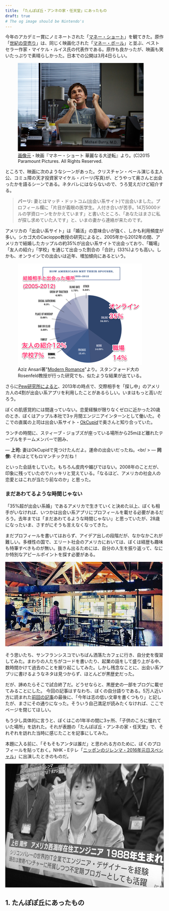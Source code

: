 ```yaml
---
title: 「たんぽぽ丘・アンネの家・任天堂」にあったもの
draft: true
# The og image should be Nintendo's
---
```


今年のアカデミー賞にノミネートされた「[マネー・ショート](http://www.moneyshort.jp/)」を観てきた。原作「[世紀の空売り](http://www.amazon.co.jp/世紀の空売り　世界経済の破綻に賭けた男たち-文春文庫-マイケル・ルイス-ebook/dp/B019F9BL0E?tag=chibicode-22)」は、同じく映画化された「[マネー・ボール](http://www.amazon.co.jp/ebook/dp/B00CPW2Z9U?tag=chibicode-22)」と並ぶ、ベストセラー作家・マイケル・ルイス氏の代表作である。原作も良かったが、映画も笑いたっぷりで素晴らしかった。日本での公開は3月4日らしい。

<figure>
  <img src="/assets/images/about-chibicode/the-big-short.jpg" />
<figcaption><a href="http://top.tsite.jp/entertainment/cinema/i/27218466/index">画像元</a>・映画『マネー・ショート 華麗なる大逆転』より。(C)2015 Paramount Pictures. All Rights Reserved.</figcaption>
</figure>

ところで、映画に次のようなシーンがあった。クリスチャン・ベール演じる主人公、コミュ障の天才投資家マイケル・バーリ(写真)が、どうやって奥さんと出会ったかを語るシーンである。ネタバレにはならないので、うろ覚えだけど紹介する。

> **バーリ:** 妻とはマッチ・ドットコム(出会い系サイト)で出会いました。プロフィール欄に「片目が義眼の医学生。人付き合いが苦手。14万5000ドルの学資ローンをかかえています」と書いたところ、「あなたはまさに私が探し求めていた人です」と、いまの妻から連絡が来たのです。

アメリカの「出会い系サイト」は「婚活」の意味合いが強く、しかも利用頻度が多い。シカゴ大のCacioppo教授の研究によると、2005年から2012年の間、アメリカで結婚したカップルの約35%が出会い系サイトで出会っており、「職場」「友人の紹介」「学校」を通じて出会った割合の「合計」(33%)よりも高い。しかも、オンラインでの出会いは近年、増加傾向にあるという。

<figure>
  <img src="/assets/images/about-chibicode/how-americans-meet.png" />
<figcaption>Aziz Ansari著"<a href="http://www.amazon.co.jp/Modern-Romance-Aziz-Ansari-ebook/dp/B00OZ0TMYG?tag=chibicode-22">Modern Romance</a>"より。スタンフォード大のRosenfeld教授が行った研究でも、似たような結果が出ている。</figcaption>
</figure>

さらに[Pew研究所によると](http://www.pewinternet.org/2013/10/21/online-dating-relationships/)、2013年の時点で、交際相手を「探し中」のアメリカ人の4割が出会い系アプリを利用したことがあるらしい。いまはもっと高いだろう。

ぼくの肌感覚的には間違っていない。恋愛経験が限りなくゼロに近かった20歳のとき、ぼくはアップル本社で3ヶ月間エンジニアインターンとして働いた。そこでの直属の上司は出会い系サイト・[OkCupid](https://www.okcupid.com/)で奥さんと知り合っていた。

ランチの時間に、スティーブ・ジョブズが座っている場所から25mほど離れたテーブルをチームメンバーで囲み、

— **上司:** 妻はOkCupidで見つけたんだよ。運命の出会いだったね。<br/ >
— **同僚:** それはとてもロマンチックだね！

といった会話をしていた。もちろん皮肉や媚びではない。2008年のことだが、印象に残っていたのでハッキリと覚えている。「なるほど、アメリカの社会人の恋愛とはこれが当たり前なのか」と思った。

### まだあわてるような時間じゃない

「35%超が出会い系婚」であるアメリカで生きていくと決めた以上、ぼくも相手がいなければ、いつかは出会い系アプリにプロフィールを載せる必要があるだろう。去年までは「まだあわてるような時間じゃない」と思っていたが、28歳になったいま、さすがにそうも言えなくなってきた。

まだプロフィールを書いてはおらず、アイデア出しの段階だが、なかなかこれが難しい。多様性の国で、エリート社会のアメリカにおいては、ぼくは経歴も趣味も特筆すべきものが無い。抜きん出るためには、自分の人生を振り返って、なにか特別なアピールポイントを探す必要がある。

![](/assets/images/about-chibicode/sf-cafe.jpg)

そう思いたち、サンフランシスコでいちばん洒落たカフェに行き、自分史を復習してみた。まわりの人たちがコードを書いたり、起業の話をして盛り上がる中、数時間かけて過去のことを掘り起こしてみた。しかし残念なことに、出会い系アプリに書けるようなネタは見つからず、ほとんどが黒歴史だった。

だが、諦めたらそこで試合終了だ。どうせならと、黒歴史の一部をブログに載せてみることにした。
今回の記事はすなわち、ぼくの自分語りである。5万人近い方に読まれた[前回の記事](http://chibicode.com/nhk-dilemma/)の最後に、「今年は志の低い文章を書くつもり」と記したが、まさにその通りになった。そういう自己満足が読みたくなければ、ここでページを閉じてほしい。

もう少し具体的に言うと、ぼくはこの1年半の間に3ヶ所、「子供のころに憧れていた場所」を訪れた。それが表題の「たんぽぽ丘・アンネの家・任天堂」で、それぞれを訪れた当時に感じたことを記事にしてみた。

本題に入る前に、「そもそもアンタは誰だ」と思われる方のために、ぼくのプロフィールを貼っておく。NHK・Eテレ「[ニッポンのジレンマ・2016年元日スペシャル](http://chibicode.com/nhk-dilemma/)」に出演したときのものだ。

![](/assets/images/about-chibicode/dilemma.jpg)

## 1. たんぽぽ丘にあったもの
